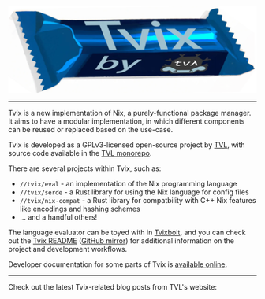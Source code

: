 <img class="tvl-logo" src="./tvix-logo.webp"
     alt="A candy bar in different shades of blue that says 'Tvix by TVL' on it">

------------------

Tvix is a new implementation of Nix, a purely-functional package manager. It
aims to have a modular implementation, in which different components can be
reused or replaced based on the use-case.

Tvix is developed as a GPLv3-licensed open-source project by
[TVL][], with source code available in the [TVL monorepo][].

There are several projects within Tvix, such as:

* `//tvix/eval` - an implementation of the Nix programming language
* `//tvix/serde` - a Rust library for using the Nix language for config files
* `//tvix/nix-compat` - a Rust library for compatbility with C++ Nix
  features like encodings and hashing schemes
* ... and a handful others!

The language evaluator can be toyed with in [Tvixbolt][], and you can check out
the [Tvix README][] ([GitHub mirror][gh]) for additional information on the
project and development workflows.

Developer documentation for some parts of Tvix is [available online][docs].

[TVL]: https://tvl.fyi
[TVL monorepo]: https://cs.tvl.fyi/depot/-/tree/tvix
[Tvixbolt]: https://tvixbolt.tvl.su
[Tvix README]: https://code.tvl.fyi/about/tvix
[gh]: https://github.com/tvlfyi/tvix/
[docs]: https://docs.tvix.dev

-------------------

Check out the latest Tvix-related blog posts from TVL's website:
